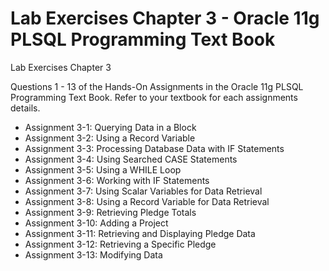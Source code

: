 # Lab Exercises Chapter 3 - Oracle 11g PLSQL Programming Text Book

Lab Exercises Chapter 3

Questions 1 - 13 of the Hands-On Assignments in the Oracle 11g PLSQL Programming Text Book. Refer to your textbook for each assignments details.

- Assignment 3-1: Querying Data in a Block
- Assignment 3-2: Using a Record Variable
- Assignment 3-3: Processing Database Data with IF Statements
- Assignment 3-4: Using Searched CASE Statements
- Assignment 3-5: Using a WHILE Loop
- Assignment 3-6: Working with IF Statements
- Assignment 3-7: Using Scalar Variables for Data Retrieval
- Assignment 3-8: Using a Record Variable for Data Retrieval
- Assignment 3-9: Retrieving Pledge Totals
- Assignment 3-10: Adding a Project
- Assignment 3-11: Retrieving and Displaying Pledge Data
- Assignment 3-12: Retrieving a Specific Pledge
- Assignment 3-13: Modifying Data
